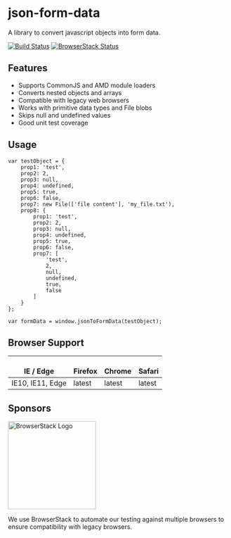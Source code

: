 # json-form-data
A library to convert javascript objects into form data.

[![Build Status](https://travis-ci.org/hyperatom/json-form-data.svg?branch=master)](https://travis-ci.org/hyperatom/json-form-data)
[![BrowserStack Status](https://www.browserstack.com/automate/badge.svg?badge_key=YlVjYXpTc0RuR3BVUE5mTEdPWG9GZz09LS05cVlMTUIwSVRJUlkxd1EzbWZRR1hBPT0=--61c69b57f61170df75fcd4bc038eaa4f84425c4e)](https://www.browserstack.com/automate/public-build/YlVjYXpTc0RuR3BVUE5mTEdPWG9GZz09LS05cVlMTUIwSVRJUlkxd1EzbWZRR1hBPT0=--61c69b57f61170df75fcd4bc038eaa4f84425c4e)

## Features
* Supports CommonJS and AMD module loaders
* Converts nested objects and arrays
* Compatible with legacy web browsers
* Works with primitive data types and File blobs
* Skips null and undefined values
* Good unit test coverage

## Usage
```
var testObject = {
    prop1: 'test',
    prop2: 2,
    prop3: null,
    prop4: undefined,
    prop5: true,
    prop6: false,
    prop7: new File(['file content'], 'my_file.txt'),
    prop8: {
        prop1: 'test',
        prop2: 2,
        prop3: null,
        prop4: undefined,
        prop5: true,
        prop6: false,
        prop7: [
            'test', 
            2, 
            null, 
            undefined, 
            true, 
            false
        ]
    }
};

var formData = window.jsonToFormData(testObject);
```

## Browser Support

| [](<img src="https://raw.githubusercontent.com/godban/browsers-support-badges/master/src/images/edge.png" alt="IE / Edge" width="16px" height="16px" />)</br>IE / Edge | [](<img src="https://raw.githubusercontent.com/godban/browsers-support-badges/master/src/images/firefox.png" alt="Firefox" width="16px" height="16px" />)</br>Firefox | [](<img src="https://raw.githubusercontent.com/godban/browsers-support-badges/master/src/images/chrome.png" alt="Chrome" width="16px" height="16px" />)</br>Chrome | [](<img src="https://raw.githubusercontent.com/godban/browsers-support-badges/master/src/images/safari.png" alt="Safari" width="16px" height="16px" />)</br>Safari |
| --------- | --------- | --------- | --------- |
| IE10, IE11, Edge | latest | latest | latest 

## Sponsors

<a href="http://browserstack.com/">
    <img alt="BrowserStack Logo" src="https://www.browserstack.com/images/layout/browserstack-logo-600x315.png" width="200" />
</a>

We use BrowserStack to automate our testing against multiple browsers to ensure compatibility with legacy browsers.